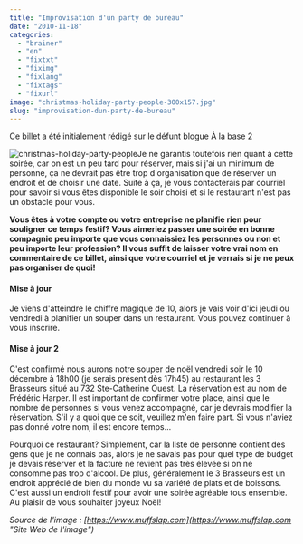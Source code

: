 ```yaml
---
title: "Improvisation d'un party de bureau"
date: "2010-11-18"
categories: 
  - "brainer"
  - "en"
  - "fixtxt"
  - "fiximg"
  - "fixlang"
  - "fixtags"
  - "fixurl"
image: "christmas-holiday-party-people-300x157.jpg"
slug: "improvisation-dun-party-de-bureau"
---
```


Ce billet a été initialement rédigé sur le défunt blogue À la base 2

![](images/christmas-holiday-party-people-300x157.jpg "christmas-holiday-party-people")Je ne garantis toutefois rien quant à cette soirée, car on est un peu tard pour réserver, mais si j'ai un minimum de personne, ça ne devrait pas être trop d'organisation que de réserver un endroit et de choisir une date. Suite à ça, je vous contacterais par courriel pour savoir si vous êtes disponible le soir choisi et si le restaurant n'est pas un obstacle pour vous.

**Vous êtes à votre compte ou votre entreprise ne planifie rien pour souligner ce temps festif? Vous aimeriez passer une soirée en bonne compagnie peu importe que vous connaissiez les personnes ou non et peu importe leur profession? Il vous suffit de laisser votre vrai nom en commentaire de ce billet, ainsi que votre courriel et je verrais si je ne peux pas organiser de quoi!**

#### Mise à jour

Je viens d'atteindre le chiffre magique de 10, alors je vais voir d'ici jeudi ou vendredi à planifier un souper dans un restaurant. Vous pouvez continuer à vous inscrire.

#### **Mise à jour 2**

C'est confirmé nous aurons notre souper de noël vendredi soir le 10 décembre à 18h00 (je serais présent dès 17h45) au restaurant les 3 Brasseurs situé au 732 Ste-Catherine Ouest. La réservation est au nom de Frédéric Harper. Il est important de confirmer votre place, ainsi que le nombre de personnes si vous venez accompagné, car je devrais modifier la réservation. S'il y a quoi que ce soit, veuillez m'en faire part. Si vous n'aviez pas donné votre nom, il est encore temps...

Pourquoi ce restaurant? Simplement, car la liste de personne contient des gens que je ne connais pas, alors je ne savais pas pour quel type de budget je devais réserver et la facture ne revient pas très élevée si on ne consomme pas trop d'alcool. De plus, généralement le 3 Brasseurs est un endroit apprécié de bien du monde vu sa variété de plats et de boissons. C'est aussi un endroit festif pour avoir une soirée agréable tous ensemble. Au plaisir de vous souhaiter joyeux Noël!

_Source de l'image : [https://www.muffslap.com](https://www.muffslap.com "Site Web de l'image")_
